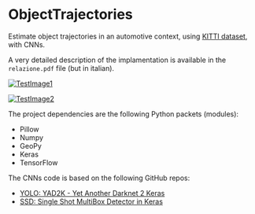 # ObjectTrajectories
Estimate object trajectories in an automotive context, using [KITTI dataset](http://www.cvlibs.net/datasets/kitti/index.php), with CNNs.

A very detailed description of the implamentation is available in the `relazione.pdf` file (but in italian).

[![TestImage1](https://s14.postimg.org/61x9041k1/consistenza.png)](https://postimg.org/image/5p5utxja5/)

[![TestImage2](https://s14.postimg.org/u6xyhtlup/occlusioni.png)](https://postimg.org/image/6fykzplnh/)

The project dependencies are the following Python packets (modules):
- Pillow
- Numpy
- GeoPy
- Keras
- TensorFlow


The CNNs code is based on the following GitHub repos:

- [YOLO: YAD2K - Yet Another Darknet 2 Keras](https://github.com/allanzelener/YAD2K)
- [SSD: Single Shot MultiBox Detector in Keras](https://github.com/oarriaga/single_shot_multibox_detector)
